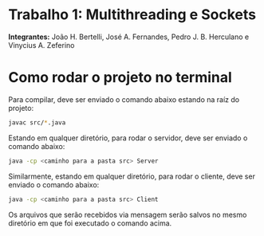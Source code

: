 # Trabalho 1: Multithreading e Sockets

**Integrantes:** João H. Bertelli, José A. Fernandes, Pedro J. B. Herculano e Vinycius A. Zeferino 

# Como rodar o projeto no terminal

Para compilar, deve ser enviado o comando abaixo estando na raíz do projeto:

```bash
javac src/*.java
```

Estando em qualquer diretório, para rodar o servidor, deve ser enviado o comando abaixo:

```bash
java -cp <caminho para a pasta src> Server
```

Similarmente, estando em qualquer diretório, para rodar o cliente, deve ser enviado o comando abaixo:

```bash
java -cp <caminho para a pasta src> Client
```

Os arquivos que serão recebidos via mensagem serão salvos no mesmo diretório em que foi executado o comando acima.